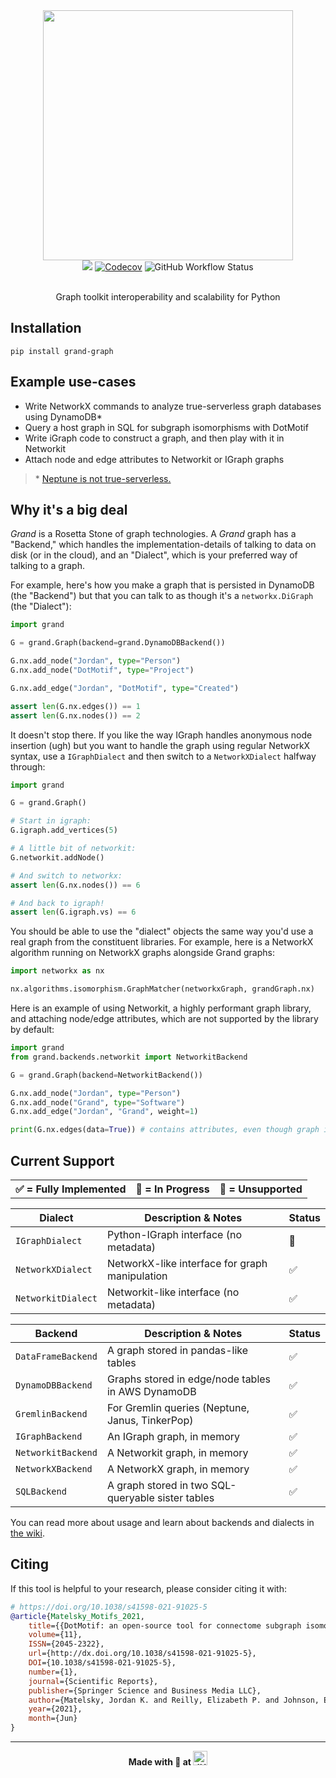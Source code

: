 <div align=center><img src="docs/grand.png" width=400 /></div>

<div align=center><a href="https://pypi.org/project/grand-graph/"><img src="https://img.shields.io/pypi/v/grand-graph?style=for-the-badge" /></a> <a href="https://app.codecov.io/gh/aplbrain/grand"><img alt="Codecov" src="https://img.shields.io/codecov/c/github/aplbrain/grand?style=for-the-badge"></a> <img alt="GitHub Workflow Status" src="https://img.shields.io/github/workflow/status/aplbrain/grand/Python%20package?style=for-the-badge"></div>

<br />

<p align=center>Graph toolkit interoperability and scalability for Python</p>

## Installation

```shell
pip install grand-graph
```

## Example use-cases

-   Write NetworkX commands to analyze true-serverless graph databases using DynamoDB\*
-   Query a host graph in SQL for subgraph isomorphisms with DotMotif
-   Write iGraph code to construct a graph, and then play with it in Networkit
-   Attach node and edge attributes to Networkit or IGraph graphs

> \* [Neptune is not true-serverless.](docs/What-About-Neptune.md)

## Why it's a big deal

_Grand_ is a Rosetta Stone of graph technologies. A _Grand_ graph has a "Backend," which handles the implementation-details of talking to data on disk (or in the cloud), and an "Dialect", which is your preferred way of talking to a graph.

For example, here's how you make a graph that is persisted in DynamoDB (the "Backend") but that you can talk to as though it's a `networkx.DiGraph` (the "Dialect"):

```python
import grand

G = grand.Graph(backend=grand.DynamoDBBackend())

G.nx.add_node("Jordan", type="Person")
G.nx.add_node("DotMotif", type="Project")

G.nx.add_edge("Jordan", "DotMotif", type="Created")

assert len(G.nx.edges()) == 1
assert len(G.nx.nodes()) == 2
```

It doesn't stop there. If you like the way IGraph handles anonymous node insertion (ugh) but you want to handle the graph using regular NetworkX syntax, use a `IGraphDialect` and then switch to a `NetworkXDialect` halfway through:

```python
import grand

G = grand.Graph()

# Start in igraph:
G.igraph.add_vertices(5)

# A little bit of networkit:
G.networkit.addNode()

# And switch to networkx:
assert len(G.nx.nodes()) == 6

# And back to igraph!
assert len(G.igraph.vs) == 6
```

You should be able to use the "dialect" objects the same way you'd use a real graph from the constituent libraries. For example, here is a NetworkX algorithm running on NetworkX graphs alongside Grand graphs:

```python
import networkx as nx

nx.algorithms.isomorphism.GraphMatcher(networkxGraph, grandGraph.nx)
```

Here is an example of using Networkit, a highly performant graph library, and attaching node/edge attributes, which are not supported by the library by default:

```python
import grand
from grand.backends.networkit import NetworkitBackend

G = grand.Graph(backend=NetworkitBackend())

G.nx.add_node("Jordan", type="Person")
G.nx.add_node("Grand", type="Software")
G.nx.add_edge("Jordan", "Grand", weight=1)

print(G.nx.edges(data=True)) # contains attributes, even though graph is stored in networkit
```

## Current Support

<table><tr>
<th>✅ = Fully Implemented</th>
<th>🤔 = In Progress</th>
<th>🔴 = Unsupported</th>
</tr></table>

| Dialect            | Description & Notes                            | Status |
| ------------------ | ---------------------------------------------- | ------ |
| `IGraphDialect`    | Python-IGraph interface (no metadata)          | 🤔     |
| `NetworkXDialect`  | NetworkX-like interface for graph manipulation | ✅     |
| `NetworkitDialect` | Networkit-like interface (no metadata)         | ✅     |

| Backend            | Description & Notes                               | Status |
| ------------------ | ------------------------------------------------- | ------ |
| `DataFrameBackend` | A graph stored in pandas-like tables              | ✅     |
| `DynamoDBBackend`  | Graphs stored in edge/node tables in AWS DynamoDB | ✅     |
| `GremlinBackend`   | For Gremlin queries (Neptune, Janus, TinkerPop)   | ✅     |
| `IGraphBackend`    | An IGraph graph, in memory                        | ✅     |
| `NetworkitBackend` | A Networkit graph, in memory                      | ✅     |
| `NetworkXBackend`  | A NetworkX graph, in memory                       | ✅     |
| `SQLBackend`       | A graph stored in two SQL-queryable sister tables | ✅     |

You can read more about usage and learn about backends and dialects in [the wiki](https://github.com/aplbrain/grand/wiki).

## Citing

If this tool is helpful to your research, please consider citing it with:

```bibtex
# https://doi.org/10.1038/s41598-021-91025-5
@article{Matelsky_Motifs_2021,
    title={{DotMotif: an open-source tool for connectome subgraph isomorphism search and graph queries}},
    volume={11},
    ISSN={2045-2322},
    url={http://dx.doi.org/10.1038/s41598-021-91025-5},
    DOI={10.1038/s41598-021-91025-5},
    number={1},
    journal={Scientific Reports},
    publisher={Springer Science and Business Media LLC},
    author={Matelsky, Jordan K. and Reilly, Elizabeth P. and Johnson, Erik C. and Stiso, Jennifer and Bassett, Danielle S. and Wester, Brock A. and Gray-Roncal, William},
    year={2021},
    month={Jun}
}
```

---

<p align=center><b>Made with 💙 at <a href="https://jhuapl.edu"><img alt="JHU APL" src="https://user-images.githubusercontent.com/693511/116814564-9b268800-ab27-11eb-98bb-dfddb2e405a1.png" height="23px" /></a></b></p>
